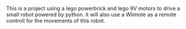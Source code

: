This is a project using a lego powerbrick and lego 9V motors to drive a small
robot powered by python. it will also use a Wiimote as a remote controll for
the movements of this robot.

